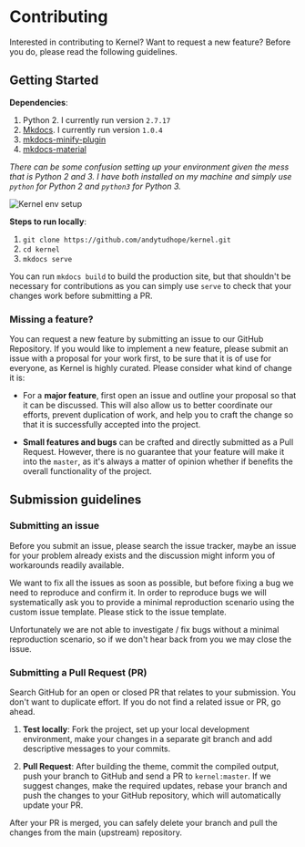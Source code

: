 # Contributing

Interested in contributing to Kernel? Want to request a new feature?
Before you do, please read the following guidelines.

## Getting Started

**Dependencies**:

1. Python 2. I currently run version `2.7.17`
2. [Mkdocs](https://www.mkdocs.org/). I currently run version `1.0.4`
3. [mkdocs-minify-plugin](https://github.com/byrnereese/mkdocs-minify-plugin)
4. [mkdocs-material](https://github.com/squidfunk/mkdocs-material)

_There can be some confusion setting up your environment given the mess that is Python 2 and 3. I have both installed on my machine and simply use `python` for Python 2 and `python3` for Python 3._

![Kernel env setup](docs/assets/images/kernel-env.png)

**Steps to run locally**:

1. `git clone https://github.com/andytudhope/kernel.git`
2. `cd kernel`
3. `mkdocs serve`

You can run `mkdocs build` to build the production site, but that shouldn't be necessary for contributions as you can simply use `serve` to check that your changes work before submitting a PR.

### Missing a feature?

You can request a new feature by submitting an issue to our GitHub Repository.
If you would like to implement a new feature, please submit an issue with a
proposal for your work first, to be sure that it is of use for everyone, as
Kernel is highly curated. Please consider what kind of
change it is:

* For a **major feature**, first open an issue and outline your proposal so
  that it can be discussed. This will also allow us to better coordinate our
  efforts, prevent duplication of work, and help you to craft the change so
  that it is successfully accepted into the project.

* **Small features and bugs** can be crafted and directly submitted as a Pull
  Request. However, there is no guarantee that your feature will make it into
  the `master`, as it's always a matter of opinion whether if benefits the
  overall functionality of the project.

## Submission guidelines

### Submitting an issue

Before you submit an issue, please search the issue tracker, maybe an issue for
your problem already exists and the discussion might inform you of workarounds
readily available.

We want to fix all the issues as soon as possible, but before fixing a bug we
need to reproduce and confirm it. In order to reproduce bugs we will
systematically ask you to provide a minimal reproduction scenario using the
custom issue template. Please stick to the issue template.

Unfortunately we are not able to investigate / fix bugs without a minimal
reproduction scenario, so if we don't hear back from you we may close the issue.

### Submitting a Pull Request (PR)

Search GitHub for an open or closed PR that relates to your submission. You
don't want to duplicate effort. If you do not find a related issue or PR,
go ahead.

1. **Test locally**: Fork the project, set up your local development environment,
  make your changes in a separate git branch and add descriptive messages to
  your commits.

2. **Pull Request**: After building the theme, commit the compiled output, push
  your branch to GitHub and send a PR to `kernel:master`. If we
  suggest changes, make the required updates, rebase your branch and push the
  changes to your GitHub repository, which will automatically update your PR.

After your PR is merged, you can safely delete your branch and pull the changes
from the main (upstream) repository.
